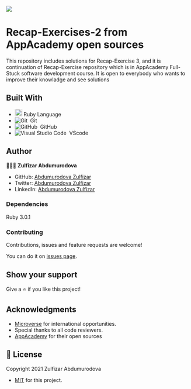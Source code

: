 ![](https://img.shields.io/badge/Microverse-blueviolet)
# Recap-Exercises-2 from AppAcademy open sources

This repository includes solutions for Recap-Exercise 3, and it is continuation of Recap-Exercise repository  which is in AppAcademy Full-Stuck software development course.
It is open to everybody who wants to improve their knowladge and see solutions

## Built With

- <code><img height="20" src="https://www.ruby-lang.org/images/header-ruby-logo.png"></code> Ruby Language <br>
- ![Git](https://img.shields.io/badge/-Git-05122A?style=flat&logo=git)&nbsp; Git<br>
- ![GitHub](https://img.shields.io/badge/-GitHub-05122A?style=flat&logo=github)&nbsp; GitHub<br>
- ![Visual Studio Code](https://img.shields.io/badge/-Visual%20Studio%20Code-05122A?style=flat&logo=visual-studio-code&logoColor=007ACC)&nbsp; VScode


## Author

👩🏻‍💼 **Zulfizar Abdumurodova**

- GitHub: [Abdumurodova Zulfizar](https://github.com/AbdumurodovaZulfizar)
- Twitter: [Abdumurodova Zulfizar](https://twitter.com/Zulfiza70357085)
- LinkedIn: [Abdumurodova Zulfizar](https://www.linkedin.com/in/zulfizar-abdumurodova-a61527206/)


### Dependencies

Ruby 3.0.1

### Contributing

Contributions, issues and feature requests are welcome!

You can do it on [issues page](https://github.com/AbdumurodovaZulfizar/Recap-Exercises-2/issues/1).

## Show your support

Give a ⭐️ if you like this project!

## Acknowledgments

- [Microverse](https://www.microverse.org/) for international opportunities.
- Special thanks to all code reviewers.
- [AppAcademy](https://open.appacademy.io/) for their open sources

## 📝 License

Copyright 2021 Zulfizar Abdumurodova
- [MIT](https://github.com/AbdumurodovaZulfizar/Recap-Exercises-2/blob/development/LICENSE.md) for this project.

